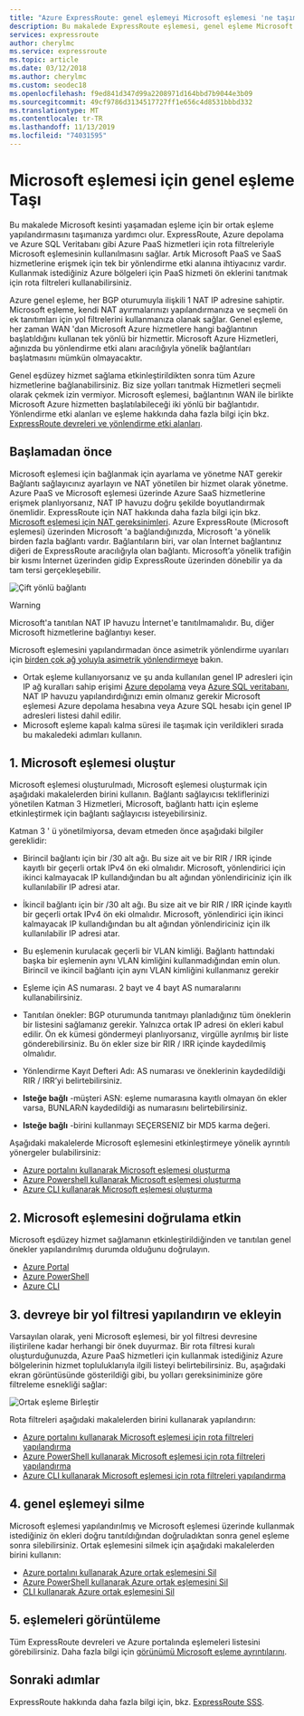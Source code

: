 ```yaml
---
title: "Azure ExpressRoute: genel eşlemeyi Microsoft eşlemesi 'ne taşıma"
description: Bu makalede ExpressRoute eşlemesi, genel eşleme Microsoft'a taşıma adımları gösterilmektedir.
services: expressroute
author: cherylmc
ms.service: expressroute
ms.topic: article
ms.date: 03/12/2018
ms.author: cherylmc
ms.custom: seodec18
ms.openlocfilehash: f9ed841d347d99a2208971d164bbd7b9044e3b09
ms.sourcegitcommit: 49cf9786d3134517727ff1e656c4d8531bbbd332
ms.translationtype: MT
ms.contentlocale: tr-TR
ms.lasthandoff: 11/13/2019
ms.locfileid: "74031595"
---
```

# <a name="move-a-public-peering-to-microsoft-peering"></a>Microsoft eşlemesi için genel eşleme Taşı

Bu makalede Microsoft kesinti yaşamadan eşleme için bir ortak eşleme yapılandırmasını taşımanıza yardımcı olur. ExpressRoute, Azure depolama ve Azure SQL Veritabanı gibi Azure PaaS hizmetleri için rota filtreleriyle Microsoft eşlemesinin kullanılmasını sağlar. Artık Microsoft PaaS ve SaaS hizmetlerine erişmek için tek bir yönlendirme etki alanına ihtiyacınız vardır. Kullanmak istediğiniz Azure bölgeleri için PaaS hizmeti ön eklerini tanıtmak için rota filtreleri kullanabilirsiniz.

Azure genel eşleme, her BGP oturumuyla ilişkili 1 NAT IP adresine sahiptir. Microsoft eşleme, kendi NAT ayırmalarınızı yapılandırmanıza ve seçmeli ön ek tanıtımları için yol filtrelerini kullanmanıza olanak sağlar. Genel eşleme, her zaman WAN 'dan Microsoft Azure hizmetlere hangi bağlantının başlatıldığını kullanan tek yönlü bir hizmettir. Microsoft Azure Hizmetleri, ağınızda bu yönlendirme etki alanı aracılığıyla yönelik bağlantıları başlatmasını mümkün olmayacaktır.

Genel eşdüzey hizmet sağlama etkinleştirildikten sonra tüm Azure hizmetlerine bağlanabilirsiniz. Biz size yolları tanıtmak Hizmetleri seçmeli olarak çekmek izin vermiyor. Microsoft eşlemesi, bağlantının WAN ile birlikte Microsoft Azure hizmetten başlatılabileceği iki yönlü bir bağlantıdır. Yönlendirme etki alanları ve eşleme hakkında daha fazla bilgi için bkz. [ExpressRoute devreleri ve yönlendirme etki alanları](expressroute-circuit-peerings.md).

## <a name="before"></a>Başlamadan önce

Microsoft eşlemesi için bağlanmak için ayarlama ve yönetme NAT gerekir Bağlantı sağlayıcınız ayarlayın ve NAT yönetilen bir hizmet olarak yönetme. Azure PaaS ve Microsoft eşlemesi üzerinde Azure SaaS hizmetlerine erişmek planlıyorsanız, NAT IP havuzu doğru şekilde boyutlandırmak önemlidir. ExpressRoute için NAT hakkında daha fazla bilgi için bkz. [Microsoft eşlemesi için NAT gereksinimleri](expressroute-nat.md#nat-requirements-for-microsoft-peering). Azure ExpressRoute (Microsoft eşlemesi) üzerinden Microsoft 'a bağlandığınızda, Microsoft 'a yönelik birden fazla bağlantı vardır. Bağlantıların biri, var olan İnternet bağlantınız diğeri de ExpressRoute aracılığıyla olan bağlantı. Microsoft’a yönelik trafiğin bir kısmı İnternet üzerinden gidip ExpressRoute üzerinden dönebilir ya da tam tersi gerçekleşebilir.

![Çift yönlü bağlantı](./media/how-to-move-peering/bidirectional-connectivity.jpg)

> [!Warning]
> Microsoft'a tanıtılan NAT IP havuzu İnternet'e tanıtılmamalıdır. Bu, diğer Microsoft hizmetlerine bağlantıyı keser.

Microsoft eşlemesini yapılandırmadan önce asimetrik yönlendirme uyarıları için [birden çok ağ yoluyla asimetrik yönlendirmeye](https://docs.microsoft.com/azure/expressroute/expressroute-asymmetric-routing) bakın.

* Ortak eşleme kullanıyorsanız ve şu anda kullanılan genel IP adresleri için IP ağ kuralları sahip erişimi [Azure depolama](../storage/common/storage-network-security.md) veya [Azure SQL veritabanı](../sql-database/sql-database-vnet-service-endpoint-rule-overview.md), NAT IP havuzu yapılandırdığınızı emin olmanız gerekir Microsoft eşlemesi Azure depolama hesabına veya Azure SQL hesabı için genel IP adresleri listesi dahil edilir.<br>
* Microsoft eşleme kapalı kalma süresi ile taşımak için verildikleri sırada bu makaledeki adımları kullanın.

## <a name="create"></a>1. Microsoft eşlemesi oluştur

Microsoft eşlemesi oluşturulmadı, Microsoft eşlemesi oluşturmak için aşağıdaki makalelerden birini kullanın. Bağlantı sağlayıcısı tekliflerinizi yönetilen Katman 3 Hizmetleri, Microsoft, bağlantı hattı için eşleme etkinleştirmek için bağlantı sağlayıcısı isteyebilirsiniz.

Katman 3 ' ü yönetilmiyorsa, devam etmeden önce aşağıdaki bilgiler gereklidir:

* Birincil bağlantı için bir /30 alt ağı. Bu size ait ve bir RIR / IRR içinde kayıtlı bir geçerli ortak IPv4 ön eki olmalıdır. Microsoft, yönlendirici için ikinci kalmayacak IP kullandığından bu alt ağından yönlendiriciniz için ilk kullanılabilir IP adresi atar.<br>
* İkincil bağlantı için bir /30 alt ağı. Bu size ait ve bir RIR / IRR içinde kayıtlı bir geçerli ortak IPv4 ön eki olmalıdır. Microsoft, yönlendirici için ikinci kalmayacak IP kullandığından bu alt ağından yönlendiriciniz için ilk kullanılabilir IP adresi atar.<br>
* Bu eşlemenin kurulacak geçerli bir VLAN kimliği. Bağlantı hattındaki başka bir eşlemenin aynı VLAN kimliğini kullanmadığından emin olun. Birincil ve ikincil bağlantı için aynı VLAN kimliğini kullanmanız gerekir<br>
* Eşleme için AS numarası. 2 bayt ve 4 bayt AS numaralarını kullanabilirsiniz.<br>
* Tanıtılan önekler: BGP oturumunda tanıtmayı planladığınız tüm öneklerin bir listesini sağlamanız gerekir. Yalnızca ortak IP adresi ön ekleri kabul edilir. Ön ek kümesi göndermeyi planlıyorsanız, virgülle ayrılmış bir liste gönderebilirsiniz. Bu ön ekler size bir RIR / IRR içinde kaydedilmiş olmalıdır.<br>
* Yönlendirme Kayıt Defteri Adı: AS numarası ve öneklerinin kaydedildiği RIR / IRR’yi belirtebilirsiniz.

* **Isteğe bağlı** -müşteri ASN: eşleme numarasına kayıtlı olmayan ön ekler varsa, BUNLARıN kaydedildiği as numarasını belirtebilirsiniz.<br>
* **Isteğe bağlı** -birini kullanmayı SEÇERSENIZ bir MD5 karma değeri.

Aşağıdaki makalelerde Microsoft eşlemesini etkinleştirmeye yönelik ayrıntılı yönergeler bulabilirsiniz:

* [Azure portalını kullanarak Microsoft eşlemesi oluşturma](expressroute-howto-routing-portal-resource-manager.md#msft)<br>
* [Azure Powershell kullanarak Microsoft eşlemesi oluşturma](expressroute-howto-routing-arm.md#msft)<br>
* [Azure CLI kullanarak Microsoft eşlemesi oluşturma](howto-routing-cli.md#msft)

## <a name="validate"></a>2. Microsoft eşlemesini doğrulama etkin

Microsoft eşdüzey hizmet sağlamanın etkinleştirildiğinden ve tanıtılan genel önekler yapılandırılmış durumda olduğunu doğrulayın.

* [Azure Portal](expressroute-howto-routing-portal-resource-manager.md#getmsft)<br>
* [Azure PowerShell](expressroute-howto-routing-arm.md#getmsft)<br>
* [Azure CLI](howto-routing-cli.md#getmsft)

## <a name="routefilter"></a>3. devreye bir yol filtresi yapılandırın ve ekleyin

Varsayılan olarak, yeni Microsoft eşlemesi, bir yol filtresi devresine iliştirilene kadar herhangi bir önek duyurmaz. Bir rota filtresi kuralı oluşturduğunuzda, Azure PaaS hizmetleri için kullanmak istediğiniz Azure bölgelerinin hizmet topluluklarıyla ilgili listeyi belirtebilirsiniz. Bu, aşağıdaki ekran görüntüsünde gösterildiği gibi, bu yolları gereksiniminize göre filtreleme esnekliği sağlar:

![Ortak eşleme Birleştir](./media/how-to-move-peering/routefilter.jpg)

Rota filtreleri aşağıdaki makalelerden birini kullanarak yapılandırın:

* [Azure portalını kullanarak Microsoft eşlemesi için rota filtreleri yapılandırma](how-to-routefilter-portal.md)<br>
* [Azure PowerShell kullanarak Microsoft eşlemesi için rota filtreleri yapılandırma](how-to-routefilter-powershell.md)<br>
* [Azure CLI kullanarak Microsoft eşlemesi için rota filtreleri yapılandırma](how-to-routefilter-cli.md)

## <a name="delete"></a>4. genel eşlemeyi silme

Microsoft eşlemesi yapılandırılmış ve Microsoft eşlemesi üzerinde kullanmak istediğiniz ön ekleri doğru tanıtıldığından doğruladıktan sonra genel eşleme sonra silebilirsiniz. Ortak eşlemesini silmek için aşağıdaki makalelerden birini kullanın:

* [Azure portalını kullanarak Azure ortak eşlemesini Sil](expressroute-howto-routing-portal-resource-manager.md#deletepublic)<br>
* [Azure PowerShell kullanarak Azure ortak eşlemesini Sil](expressroute-howto-routing-arm.md#deletepublic)<br>
* [CLI kullanarak Azure ortak eşlemesini Sil](howto-routing-cli.md#deletepublic)
  
## <a name="view"></a>5. eşlemeleri görüntüleme
  
Tüm ExpressRoute devreleri ve Azure portalında eşlemeleri listesini görebilirsiniz. Daha fazla bilgi için [görünümü Microsoft eşleme ayrıntılarını](expressroute-howto-routing-portal-resource-manager.md#getmsft).

## <a name="next-steps"></a>Sonraki adımlar

ExpressRoute hakkında daha fazla bilgi için, bkz. [ExpressRoute SSS](expressroute-faqs.md).
